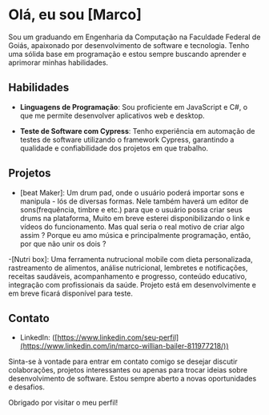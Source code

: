 # Olá, eu sou [Marco]

Sou um graduando em Engenharia da Computação na Faculdade Federal de Goiás, apaixonado por desenvolvimento de software e tecnologia. Tenho uma sólida base em programação e estou sempre buscando aprender e aprimorar minhas habilidades.

## Habilidades

- **Linguagens de Programação**: Sou proficiente em JavaScript e C#, o que me permite desenvolver aplicativos web e desktop.
  
- **Teste de Software com Cypress**: Tenho experiência em automação de testes de software utilizando o framework Cypress, garantindo a qualidade e confiabilidade dos projetos em que trabalho.

## Projetos

- [beat Maker]: Um drum pad, onde o usuário poderá importar sons e manipula - lós de diversas formas. Nele também haverá um editor de sons(frequência, timbre e etc.) para que o usuário possa criar seus drums na plataforma, Muito em breve esterei disponibilizando o link e vídeos do funcionamento. Mas qual seria o real motivo de criar algo assim ? Porque eu amo música e principalmente programação, então, por que não unir os dois ?

-[Nutri box]: Uma ferramenta nutrucional mobile com dieta personalizada, rastreamento de alimentos, análise nutricional, lembretes e notificações, receitas saudáveis, acompanhamento e progresso, conteúdo educativo, integração com profissionais da saúde. Projeto está em desenvolvimente e em breve ficará disponível para teste.
  

## Contato

- LinkedIn: ([https://www.linkedin.com/seu-perfil](https://www.linkedin.com/in/marco-willian-bailer-811977218/))

Sinta-se à vontade para entrar em contato comigo se desejar discutir colaborações, projetos interessantes ou apenas para trocar ideias sobre desenvolvimento de software. Estou sempre aberto a novas oportunidades e desafios.

Obrigado por visitar o meu perfil!


